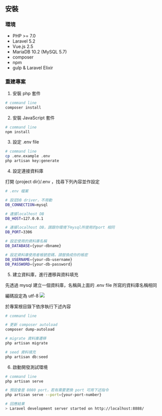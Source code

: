 
## 安裝
### 環境
* PHP >= 7.0
* Laravel 5.2
* Vue.js 2.5
* MariaDB 10.2 (MySQL 5.7)
* composer
* npm
* gulp & Laravel Elixir

### 重建專案

1. 安裝 php 套件
```bash
# command line
composer install
```

2. 安裝 JavaScript 套件
```bash
# command line
npm install
```

3. 設定 .env file
```bash
# command line
cp .env.example .env
php artisan key:generate
```

4. 設定連接資料庫

打開 {project dir}/.env ，找尋下列內容並作設定
```bash
# .env 檔案

# 設定DB driver，不用動
DB_CONNECTION=mysql

# 連接localhost DB
DB_HOST=127.0.0.1

# 連接localhost DB，請跟你環境下mysql所使用的port 相同
DB_PORT=3306

# 設定使用的資料庫名稱
DB_DATABASE={your-dbname}

# 設定資料庫使用者帳號密碼，請替換成你的帳密
DB_USERNAME={your-db-username}
DB_PASSWORD={your-db-password}
```

5. 建立資料庫，進行遷移與資料填充

先透過 mysql 建立一個資料庫，名稱與上面的 .env file 所寫的資料庫名稱相同

編碼設定為 utf-8
![](https://i.imgur.com/8oDveb1.png)

於專案根目錄下依序執行下述內容
```bash
# command line

# 更新 composer autoload
composer dump-autoload

# migrate 資料庫遷移
php artisan migrate

# seed 資料填充
php artisan db:seed
```

6. 啟動開發測試環境
```bash
# command line
php artisan serve

# 預設會是 8080 port，若有需要更換 port 可用下述指令
php artisan serve --port={your-port-number}

# 回應結果
> Laravel development server started on http://localhost:8888/
```

